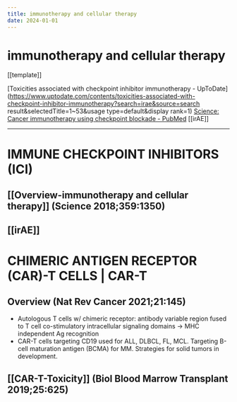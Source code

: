```yaml
---
title: immunotherapy and cellular therapy
date: 2024-01-01
---
```

# immunotherapy and cellular therapy
[[template]]

[Toxicities associated with checkpoint inhibitor immunotherapy - UpToDate](https://www.uptodate.com/contents/toxicities-associated-with-checkpoint-inhibitor-immunotherapy?search=irae&source=search result&selectedTitle=1~53&usage type=default&display rank=1)
[Science: Cancer immunotherapy using checkpoint blockade - PubMed](https://pubmed.ncbi.nlm.nih.gov/29567705/)
[[irAE]]

---

# IMMUNE CHECKPOINT INHIBITORS (ICI)

## [[Overview-immunotherapy and cellular therapy]] (Science 2018;359:1350)
## [[irAE]]

# CHIMERIC ANTIGEN RECEPTOR (CAR)-T CELLS | CAR-T
## Overview (Nat Rev Cancer 2021;21:145)
* Autologous T cells w/ chimeric receptor: antibody variable region fused to T cell co-stimulatory intracellular signaling domains → MHC independent Ag recognition
* CAR-T cells targeting CD19 used for ALL, DLBCL, FL, MCL. Targeting B-cell maturation antigen (BCMA) for MM. Strategies for solid tumors in development.
## [[CAR-T-Toxicity]] (Biol Blood Marrow Transplant 2019;25:625)


